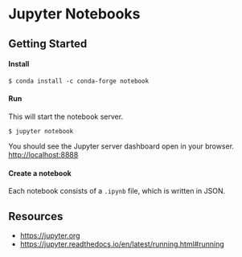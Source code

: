 # Jupyter Notebooks

## Getting Started

#### Install
```
$ conda install -c conda-forge notebook
```

#### Run
This will start the notebook server.
```
$ jupyter notebook
```
You should see the Jupyter server dashboard open in your browser. [http://localhost:8888](http://localhost:8888)

#### Create a notebook
Each notebook consists of a `.ipynb` file, which is written in JSON.

## Resources
- https://jupyter.org
- https://jupyter.readthedocs.io/en/latest/running.html#running